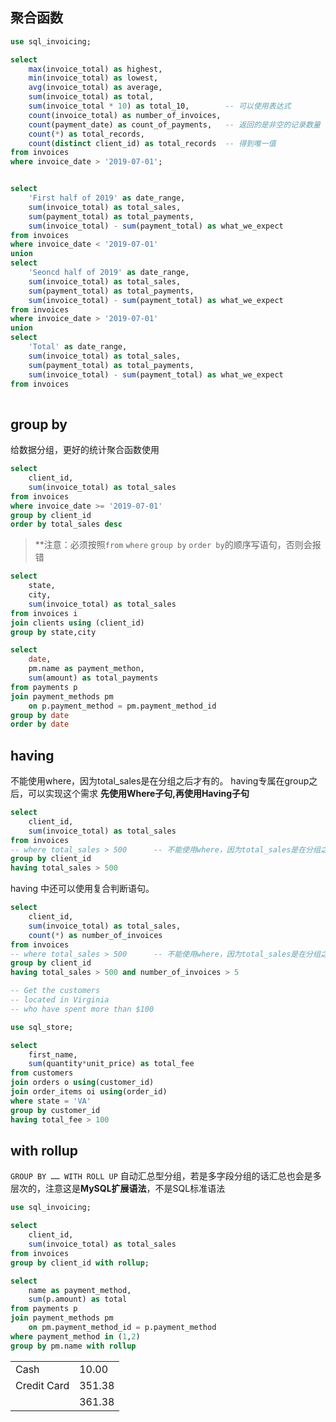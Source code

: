 ## 聚合函数
```sql
use sql_invoicing;

select 
	max(invoice_total) as highest,
    min(invoice_total) as lowest,
    avg(invoice_total) as average,
    sum(invoice_total) as total,
    sum(invoice_total * 10) as total_10,		-- 可以使用表达式
    count(invoice_total) as number_of_invoices,
    count(payment_date) as count_of_payments,	-- 返回的是非空的记录数量
    count(*) as total_records,
    count(distinct client_id) as total_records	-- 得到唯一值
from invoices
where invoice_date > '2019-07-01';

```

```sql

select
	'First half of 2019' as date_range,
    sum(invoice_total) as total_sales,
    sum(payment_total) as total_payments,
    sum(invoice_total) - sum(payment_total) as what_we_expect
from invoices
where invoice_date < '2019-07-01'
union
select
	'Seoncd half of 2019' as date_range,
    sum(invoice_total) as total_sales,
    sum(payment_total) as total_payments,
    sum(invoice_total) - sum(payment_total) as what_we_expect
from invoices
where invoice_date > '2019-07-01'
union
select
	'Total' as date_range,
    sum(invoice_total) as total_sales,
    sum(payment_total) as total_payments,
    sum(invoice_total) - sum(payment_total) as what_we_expect
from invoices
    
```
## group by
给数据分组，更好的统计聚合函数使用
```sql
select
	client_id,
	sum(invoice_total) as total_sales
from invoices
where invoice_date >= '2019-07-01'
group by client_id
order by total_sales desc
```
> **注意：必须按照`from` `where` `group by` `order by`的顺序写语句，否则会报错

```sql
select
	state,
    city,
	sum(invoice_total) as total_sales
from invoices i
join clients using (client_id)
group by state,city
```

```sql
select
	date,
    pm.name as payment_methon,
    sum(amount) as total_payments
from payments p
join payment_methods pm
	on p.payment_method = pm.payment_method_id
group by date
order by date
```
## having
不能使用where，因为total_sales是在分组之后才有的。
having专属在group之后，可以实现这个需求
**先使用Where子句,再使用Having子句**
```sql
select 
	client_id,
    sum(invoice_total) as total_sales
from invoices
-- where total_sales > 500		-- 不能使用where，因为total_sales是在分组之后才有的
group by client_id
having total_sales > 500
```
having 中还可以使用复合判断语句。
```sql
select 
	client_id,
    sum(invoice_total) as total_sales,
    count(*) as number_of_invoices
from invoices
-- where total_sales > 500		-- 不能使用where，因为total_sales是在分组之后才有的
group by client_id
having total_sales > 500 and number_of_invoices > 5
```



```sql
-- Get the customers
-- located in Virginia
-- who have spent more than $100

use sql_store;

select 
	first_name,
    sum(quantity*unit_price) as total_fee
from customers
join orders o using(customer_id)
join order_items oi using(order_id)
where state = 'VA'
group by customer_id
having total_fee > 100
```

## with rollup
`GROUP BY …… WITH ROLL UP` 自动汇总型分组，若是多字段分组的话汇总也会是多层次的，注意这是**MySQL扩展语法**，不是SQL标准语法
```sql
use sql_invoicing;

select
	client_id,
    sum(invoice_total) as total_sales
from invoices 
group by client_id with rollup;
```

```sql
select
	name as payment_method,
    sum(p.amount) as total
from payments p
join payment_methods pm 
	on pm.payment_method_id = p.payment_method
where payment_method in (1,2)
group by pm.name with rollup
```


|             |        |
| ----------- | ------ |
| Cash        | 10.00  |
| Credit Card | 351.38 |
|             | 361.38 |
